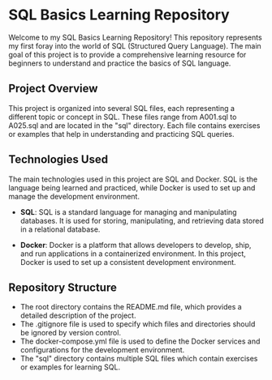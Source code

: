 # SQL Basics Learning Repository

Welcome to my SQL Basics Learning Repository! This repository represents my first foray into the world of SQL (Structured Query Language). The main goal of this project is to provide a comprehensive learning resource for beginners to understand and practice the basics of SQL language.

## Project Overview

This project is organized into several SQL files, each representing a different topic or concept in SQL. These files range from A001.sql to A025.sql and are located in the "sql" directory. Each file contains exercises or examples that help in understanding and practicing SQL queries.

## Technologies Used

The main technologies used in this project are SQL and Docker. SQL is the language being learned and practiced, while Docker is used to set up and manage the development environment.

- **SQL**: SQL is a standard language for managing and manipulating databases. It is used for storing, manipulating, and retrieving data stored in a relational database.

- **Docker**: Docker is a platform that allows developers to develop, ship, and run applications in a containerized environment. In this project, Docker is used to set up a consistent development environment.

## Repository Structure

- The root directory contains the README.md file, which provides a detailed description of the project.
- The .gitignore file is used to specify which files and directories should be ignored by version control.
- The docker-compose.yml file is used to define the Docker services and configurations for the development environment.
- The "sql" directory contains multiple SQL files which contain exercises or examples for learning SQL.
